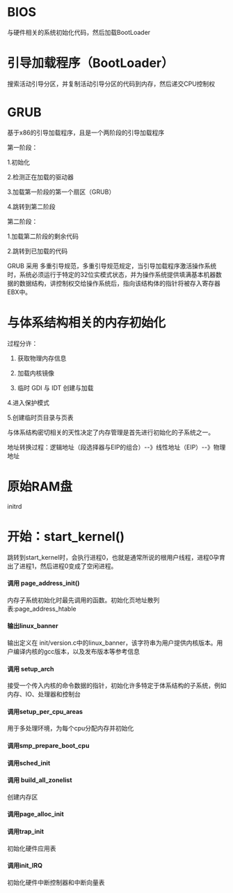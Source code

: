 # BIOS
与硬件相关的系统初始化代码，然后加载BootLoader

# 引导加载程序（BootLoader）
搜索活动引导分区，并复制活动引导分区的代码到内存，然后递交CPU控制权

# GRUB

基于x86的引导加载程序，且是一个两阶段的引导加载程序

第一阶段：

1.初始化

2.检测正在加载的驱动器

3.加载第一阶段的第一个扇区（GRUB）

4.跳转到第二阶段

第二阶段：

1.加载第二阶段的剩余代码

2.跳转到已加载的代码

GRUB 采用 多重引导规范，多重引导规范规定，当引导加载程序激活操作系统时，系统必须运行于特定的32位实模式状态，并为操作系统提供填满基本机器数据的数据结构，讲控制权交给操作系统后，指向该结构体的指针将被存入寄存器EBX中。

# 与体系结构相关的内存初始化

过程分许：
1. 获取物理内存信息

2. 加载内核镜像

3. 临时 GDI 与 IDT 创建与加载 

4.进入保护模式 

5.创建临时页目录与页表

与体系结构密切相关的天性决定了内存管理是首先进行初始化的子系统之一。

地址转换过程：逻辑地址（段选择器与EIP的组合）--》线性地址（EIP）--》物理地址

# 原始RAM盘
initrd

# 开始：start_kernel()
跳转到start_kernel时，会执行进程0，也就是通常所说的根用户线程，进程0孕育出了进程1，然后进程0变成了空闲进程。

#### 调用 page_address_init()
内存子系统初始化时最先调用的函数。初始化页地址散列表:page_address_htable

#### 输出linux_banner
输出定义在 init/version.c中的linux_banner，该字符串为用户提供内核版本。用户编译内核的gcc版本，以及发布版本等参考信息

#### 调用 setup_arch
接受一个传入内核的命令数据的指针，初始化许多特定于体系结构的子系统，例如内存、IO、处理器和控制台

#### 调用setup_per_cpu_areas
用于多处理环境，为每个cpu分配内存并初始化

#### 调用smp_prepare_boot_cpu

#### 调用sched_init

#### 调用 build_all_zonelist
创建内存区

#### 调用page_alloc_init

#### 调用trap_init
初始化硬件应用表

#### 调用init_IRQ
初始化硬件中断控制器和中断向量表